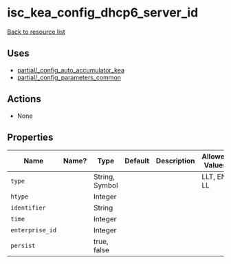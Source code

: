 # isc_kea_config_dhcp6_server_id

[Back to resource list](../README.md#resources)

## Uses

- [partial/_config_auto_accumulator_kea](partial/isc_kea__config_auto_accumulator_kea.md)
- [partial/_config_parameters_common](partial/isc_kea__config_parameters_common.md)

## Actions

- None

## Properties

| Name            | Name? | Type           | Default | Description | Allowed Values |
| --------------- | ----- | -------------- | ------- | ----------- | -------------- |
| `type`          |       | String, Symbol |         |             | LLT, EN, LL    |
| `htype`         |       | Integer        |         |             |                |
| `identifier`    |       | String         |         |             |                |
| `time`          |       | Integer        |         |             |                |
| `enterprise_id` |       | Integer        |         |             |                |
| `persist`       |       | true, false    |         |             |                |

